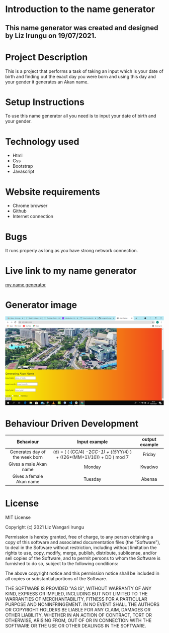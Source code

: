 # Introduction to the name generator
## This name generator was created and designed by Liz Irungu on 19/07/2021.
# Project Description
This is a project that performs a task of taking an input which is your date of birth and finding out the exact day you were born and using this day and your gender it generates an Akan name.

# Setup Instructions
To use this name generator all you need is to input your date of birth and your gender.
# Technology used
* Html
* Css
* Bootstrap
* Javascript
# Website requirements
* Chrome browser
* Github
* Internet connection
# Bugs
It runs properly as long as you have strong network connection.
# Live link to my name generator
<a href="https://irunguliz.github.io/Irungu/"> my name generator</a>

# Generator image
<img src= "photos/generator.png">

# Behaviour Driven Development
| Behaviour | Input example  | output example  |
| :---:   | :-: | :-: |
| Generates day of the week born | (d) = ( ( (CC/4) -2*CC-1) + ((5*YY/4) ) + ((26*(MM+1)/10)) + DD ) mod 7 | Friday|
|Gives a male Akan name | Monday | Kwadwo|
|Gives a female Akan name| Tuesday| Abenaa|


# License
MIT License

Copyright (c) 2021 Liz Wangari Irungu

Permission is hereby granted, free of charge, to any person obtaining a copy
of this software and associated documentation files (the "Software"), to deal
in the Software without restriction, including without limitation the rights
to use, copy, modify, merge, publish, distribute, sublicense, and/or sell
copies of the Software, and to permit persons to whom the Software is
furnished to do so, subject to the following conditions:

The above copyright notice and this permission notice shall be included in all
copies or substantial portions of the Software.

THE SOFTWARE IS PROVIDED "AS IS", WITHOUT WARRANTY OF ANY KIND, EXPRESS OR
IMPLIED, INCLUDING BUT NOT LIMITED TO THE WARRANTIES OF MERCHANTABILITY,
FITNESS FOR A PARTICULAR PURPOSE AND NONINFRINGEMENT. IN NO EVENT SHALL THE
AUTHORS OR COPYRIGHT HOLDERS BE LIABLE FOR ANY CLAIM, DAMAGES OR OTHER
LIABILITY, WHETHER IN AN ACTION OF CONTRACT, TORT OR OTHERWISE, ARISING FROM,
OUT OF OR IN CONNECTION WITH THE SOFTWARE OR THE USE OR OTHER DEALINGS IN THE
SOFTWARE.